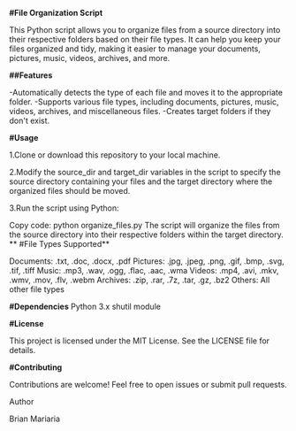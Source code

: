 **#File Organization Script**

This Python script allows you to organize files from a source directory into their respective folders based on their file types. It can help you keep your files organized and tidy, making it easier to manage your documents, pictures, music, videos, archives, and more.

**##Features**

-Automatically detects the type of each file and moves it to the appropriate folder.
-Supports various file types, including documents, pictures, music, videos, archives, and miscellaneous files.
-Creates target folders if they don't exist.

**#Usage**

1.Clone or download this repository to your local machine.

2.Modify the source_dir and target_dir variables in the script to specify the source directory containing your files and the target directory where the organized files should be moved.

3.Run the script using Python:

Copy code:
      python organize_files.py
The script will organize the files from the source directory into their respective folders within the target directory.
**
#File Types Supported**

Documents: .txt, .doc, .docx, .pdf
Pictures: .jpg, .jpeg, .png, .gif, .bmp, .svg, .tif, .tiff
Music: .mp3, .wav, .ogg, .flac, .aac, .wma
Videos: .mp4, .avi, .mkv, .wmv, .mov, .flv, .webm
Archives: .zip, .rar, .7z, .tar, .gz, .bz2
Others: All other file types

**#Dependencies**
Python 3.x
shutil module

**#License**

This project is licensed under the MIT License. See the LICENSE file for details.

**#Contributing**

Contributions are welcome! Feel free to open issues or submit pull requests.

Author

Brian Mariaria
